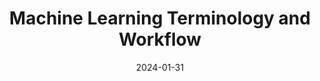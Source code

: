 ---
title: "Machine Learning Terminology and Workflow"
index: 6
date: 2024-01-31
materials:
- topic: "Materials in progress"
assignment:
  text: "Materials in progress"
  due_date: 2024-02-14 12:00 PM
  submission_link: TBD
  files:
  - type: "colab"
    url: TBD
---